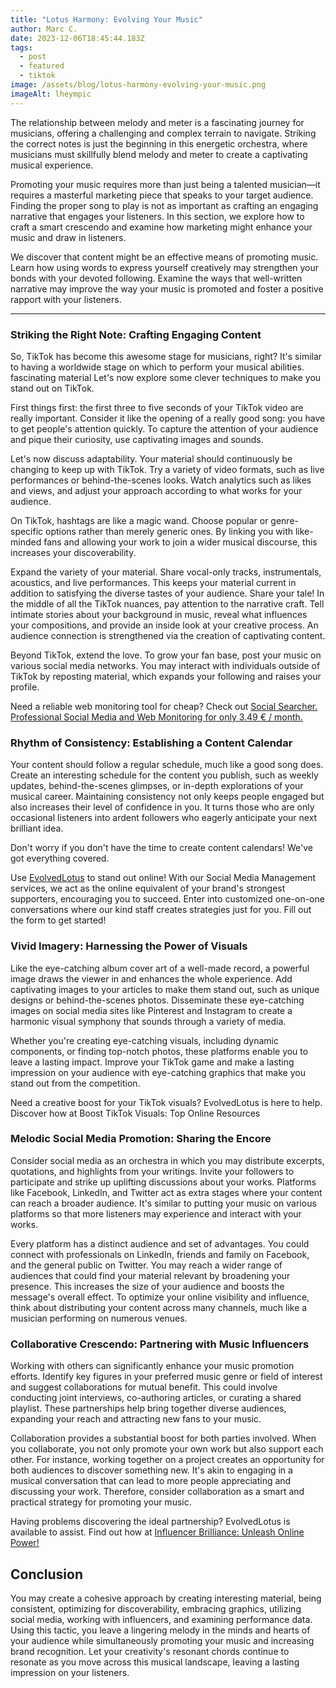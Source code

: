 ```yaml
---
title: "Lotus Harmony: Evolving Your Music"
author: Marc C.
date: 2023-12-06T18:45:44.183Z
tags:
  - post
  - featured
  - tiktok
image: /assets/blog/lotus-harmony-evolving-your-music.png
imageAlt: lheympic
---
```

The relationship between melody and meter is a fascinating journey for musicians, offering a challenging and complex terrain to navigate. Striking the correct notes is just the beginning in this energetic orchestra, where musicians must skillfully blend melody and meter to create a captivating musical experience.

Promoting your music requires more than just being a talented musician—it requires a masterful marketing piece that speaks to your target audience. Finding the proper song to play is not as important as crafting an engaging narrative that engages your listeners. In this section, we explore how to craft a smart crescendo and examine how marketing might enhance your music and draw in listeners.

We discover that content might be an effective means of promoting music. Learn how using words to express yourself creatively may strengthen your bonds with your devoted following. Examine the ways that well-written narrative may improve the way your music is promoted and foster a positive rapport with your listeners.

- - -

### Striking the Right Note: Crafting Engaging Content

So, TikTok has become this awesome stage for musicians, right? It's similar to having a worldwide stage on which to perform your musical abilities. fascinating material Let's now explore some clever techniques to make you stand out on TikTok.

First things first: the first three to five seconds of your TikTok video are really important. Consider it like the opening of a really good song: you have to get people's attention quickly. To capture the attention of your audience and pique their curiosity, use captivating images and sounds.

Let's now discuss adaptability. Your material should continuously be changing to keep up with TikTok. Try a variety of video formats, such as live performances or behind-the-scenes looks. Watch analytics such as likes and views, and adjust your approach according to what works for your audience.

On TikTok, hashtags are like a magic wand. Choose popular or genre-specific options rather than merely generic ones. By linking you with like-minded fans and allowing your work to join a wider musical discourse, this increases your discoverability.

Expand the variety of your material. Share vocal-only tracks, instrumentals, acoustics, and live performances. This keeps your material current in addition to satisfying the diverse tastes of your audience.
Share your tale! In the middle of all the TikTok nuances, pay attention to the narrative craft. Tell intimate stories about your background in music, reveal what influences your compositions, and provide an inside look at your creative process. An audience connection is strengthened via the creation of captivating content.

Beyond TikTok, extend the love. To grow your fan base, post your music on various social media networks. You may interact with individuals outside of TikTok by reposting material, which expands your following and raises your profile.

Need a reliable web monitoring tool for cheap? Check out 
[Social Searcher. Professional Social Media and Web Monitoring for only 3.49 € / month.](https://www.social-searcher.com/?ref=93b10287155d4dc68cb82625accd840a)

### Rhythm of Consistency: Establishing a Content Calendar

Your content should follow a regular schedule, much like a good song does. Create an interesting schedule for the content you publish, such as weekly updates, behind-the-scenes glimpses, or in-depth explorations of your musical career. Maintaining consistency not only keeps people engaged but also increases their level of confidence in you. It turns those who are only occasional listeners into ardent followers who eagerly anticipate your next brilliant idea.

Don't worry if you don't have the time to create content calendars! We've got everything covered.

Use [EvolvedLotus](https://www.evolvedlotus.com/) to stand out online! With our Social Media Management services, we act as the online equivalent of your brand's strongest supporters, encouraging you to succeed. Enter into customized one-on-one conversations where our kind staff creates strategies just for you. Fill out the form to get started! 

### Vivid Imagery: Harnessing the Power of Visuals

Like the eye-catching album cover art of a well-made record, a powerful image draws the viewer in and enhances the whole experience. Add captivating images to your articles to make them stand out, such as unique designs or behind-the-scenes photos. Disseminate these eye-catching images on social media sites like Pinterest and Instagram to create a harmonic visual symphony that sounds through a variety of media. 

Whether you're creating eye-catching visuals, including dynamic components, or finding top-notch photos, these platforms enable you to leave a lasting impact. Improve your TikTok game and make a lasting impression on your audience with eye-catching graphics that make you stand out from the competition.

Need a creative boost for your TikTok visuals? EvolvedLotus is here to help. Discover how at Boost TikTok Visuals: Top Online Resources 

### Melodic Social Media Promotion: Sharing the Encore

Consider social media as an orchestra in which you may distribute excerpts, quotations, and highlights from your writings. Invite your followers to participate and strike up uplifting discussions about your works. Platforms like Facebook, LinkedIn, and Twitter act as extra stages where your content can reach a broader audience. It's similar to putting your music on various platforms so that more listeners may experience and interact with your works.

Every platform has a distinct audience and set of advantages. You could connect with professionals on LinkedIn, friends and family on Facebook, and the general public on Twitter. You may reach a wider range of audiences that could find your material relevant by broadening your presence. This increases the size of your audience and boosts the message's overall effect. To optimize your online visibility and influence, think about distributing your content across many channels, much like a musician performing on numerous venues.

### Collaborative Crescendo: Partnering with Music Influencers

Working with others can significantly enhance your music promotion efforts. Identify key figures in your preferred music genre or field of interest and suggest collaborations for mutual benefit. This could involve conducting joint interviews, co-authoring articles, or curating a shared playlist. These partnerships help bring together diverse audiences, expanding your reach and attracting new fans to your music.

Collaboration provides a substantial boost for both parties involved. When you collaborate, you not only promote your own work but also support each other. For instance, working together on a project creates an opportunity for both audiences to discover something new. It's akin to engaging in a musical conversation that can lead to more people appreciating and discussing your work. Therefore, consider collaboration as a smart and practical strategy for promoting your music.

Having problems discovering the ideal partnership? EvolvedLotus is available to assist. Find out how at [Influencer Brilliance: Unleash Online Power!](https://blog.evolvedlotus.com/blog/2023-11-20-boost-tiktok-visuals-top-online-resources/)

## Conclusion

You may create a cohesive approach by creating interesting material, being consistent, optimizing for discoverability, embracing graphics, utilizing social media, working with influencers, and examining performance data. Using this tactic, you leave a lingering melody in the minds and hearts of your audience while simultaneously promoting your music and increasing brand recognition. Let your creativity's resonant chords continue to resonate as you move across this musical landscape, leaving a lasting impression on your listeners.